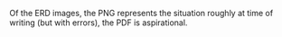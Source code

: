 Of the ERD images, the PNG represents the situation roughly at time of writing (but with errors), the PDF is aspirational.
